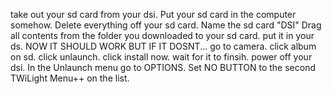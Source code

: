 take out your sd card from your dsi.
Put your sd card in the computer somehow.
Delete everything off your sd card.
Name the sd card "DSI"
Drag all contents from the folder you downloaded to your sd card.
put it in your ds.
NOW IT SHOULD WORK BUT IF IT DOSNT...
go to camera.
click album on sd.
click unlaunch.
click install now.
wait for it to finsih.
power off your dsi.
In the Unlaunch menu go to OPTIONS.
Set NO BUTTON to the second TWiLight Menu++ on the list.
